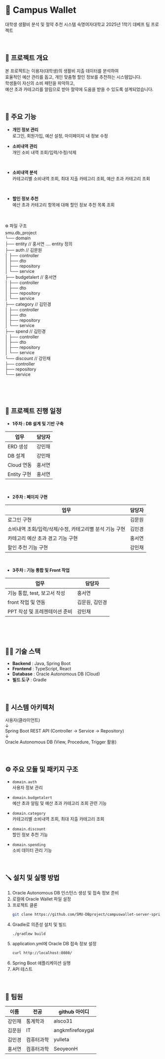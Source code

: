 # 🧩 Campus Wallet
대학생 생활비 분석 및 절약 추천 시스템
숙명여자대학교 2025년 1학기 데베프 팀 프로젝트
<br/><br/><br/>

## 🚀 프로젝트 개요
본 프로젝트는 이용자(대학생)의 생활비 지출 데이터를 분석하여  
효율적인 예산 관리를 돕고, 개인 맞춤형 할인 정보를 추천하는 시스템입니다.
<br/>
학생들이 자신의 소비 패턴을 파악하고,  
예산 초과 카테고리를 알림으로 받아 절약에 도움을 받을 수 있도록 설계되었습니다.
<br/><br/><br/>

## 📑 주요 기능
- **개인 정보 관리**  
  로그인, 회원가입, 예산 설정, 마이페이지 내 정보 수정
  <br/>
  
- **소비내역 관리**  
  개인 소비 내역 조회/입력/수정/삭제
<br/>

- **소비내역 분석**  
  카테고리별 소비내역 조회, 최대 지출 카테고리 조회, 예산 초과 카테고리 조회
<br/>

- **할인 정보 추천**  
  예산 초과 카테고리 항목에 대해 할인 정보 추천 목록 조회
<br/><br/><br/>

❄️ 파일 구조  
smu.db_project  
└── domain  
    ├── entity           // 홍서연 .... entity 정의  
    ├── auth             // 김문원  
    │   ├── controller  
    │   ├── dto  
    │   ├── repository  
    │   └── service  
    ├── budgetalert      // 홍서연  
    │   ├── controller  
    │   ├── dto  
    │   ├── repository  
    │   └── service  
    ├── category         // 김민경  
    │   ├── controller  
    │   ├── dto  
    │   ├── repository  
    │   └── service  
    ├── spend            // 김민경  
    │   ├── controller  
    │   ├── dto  
    │   ├── repository  
    │   └── service  
    └── discount         // 강민채  
        ├── controller  
        ├── repository  
        └── service  



<br/><br/><br/>

## 📅 프로젝트 진행 일정

- **1주차 : DB 설계 및 기반 구축**

|업무|담당자|
| -------------- | -------- |
|ERD 생성|강민채|
|DB 설계|강민채|
|Cloud 연동|홍서연|
|Entity 구현|홍서연|

<br/>

- **2주차 : 페이지 구현**

|업무|담당자|
| ------------------------------------------------ | -------- |
|로그인 구현|김문원|
|소비내역 조회/입력/삭제/수정, 카테고리별 분석 기능 구현|김민경|
|카테고리 예산 초과 경고 기능 구현|홍서연|
|할인 추천 기능 구현|강민채|

<br/>

- **3주차 : 기능 통합 및 Front 작업**

|업무|담당자|
| -------------------------------------- | -------- |
|기능 통합, test, 보고서 작성|홍서연|
|front 작업 및 연동|김문원, 김민경|
|PPT 작성 및 프레젠테이션 준비|강민채|

<br/><br/><br/>

## 👩‍💻 기술 스택
- **Backend** : Java, Spring Boot
- **Frontend** : TypeScript, React
- **Database** : Oracle Autonomous DB (Cloud)
- **빌드 도구** : Gradle
<br/><br/><br/>

## 📑 시스템 아키텍처
사용자(클라이언트)
<br/>
↓
<br/>
Spring Boot REST API (Controller → Service → Repository)
<br/>
↓
<br/>
Oracle Autonomous DB (View, Procedure, Trigger 활용)
<br/><br/><br/>

## ⚙️ 주요 모듈 및 패키지 구조
- `domain.auth`  
  사용자 정보 관리
  
- `domain.budgetalert`  
  예산 초과 알림 및 예산 초과 카테고리 조회 관련 기능

- `domain.category`  
  카테고리별 소비내역 조회, 최대 지출 카테고리 조회
  
- `domain.discount`  
  할인 정보 추천 기능

- `domain.spending`  
  소비 데이터 관리 기능
<br/><br/><br/>

## 🪛 설치 및 실행 방법
1. Oracle Autonomous DB 인스턴스 생성 및 접속 정보 준비  
2. 로컬에 Oracle Wallet 파일 설정  
3. 프로젝트 클론  
   ```bash
   git clone https://github.com/SMU-DBproject/campuswallet-server-spring.git
   
4. Gradle로 의존성 설치 및 빌드
   ```bash
   ./gradlew build

6. application.yml에 Oracle DB 접속 정보 설정
      ```bash
      curl http://localhost:8080/

7. Spring Boot 애플리케이션 실행
8. API 테스트
<br/><br/><br/>

## 👥 팀원
|이름|전공|github 아이디|
|------|--------|---------------------|
|강민채|통계학과|alsco31|
|김문원|IT|angkmfirefoxygal|
|김민경|컴퓨터과학|yulleta|
|홍서연|컴퓨터과학|SeoyeonH|
